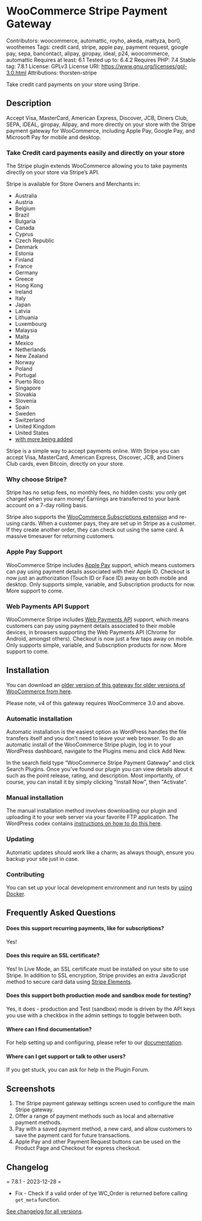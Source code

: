 # WooCommerce Stripe Payment Gateway
Contributors: woocommerce, automattic, royho, akeda, mattyza, bor0, woothemes
Tags: credit card, stripe, apple pay, payment request, google pay, sepa, bancontact, alipay, giropay, ideal, p24, woocommerce, automattic
Requires at least: 6.1
Tested up to: 6.4.2
Requires PHP: 7.4
Stable tag: 7.8.1
License: GPLv3
License URI: https://www.gnu.org/licenses/gpl-3.0.html
Attributions: thorsten-stripe

Take credit card payments on your store using Stripe.

## Description

Accept Visa, MasterCard, American Express, Discover, JCB, Diners Club, SEPA, iDEAL, giropay, Alipay, and more directly on your store with the Stripe payment gateway for WooCommerce, including Apple Pay, Google Pay, and Microsoft Pay for mobile and desktop.

### Take Credit card payments easily and directly on your store

The Stripe plugin extends WooCommerce allowing you to take payments directly on your store via Stripe’s API.

Stripe is available for Store Owners and Merchants in:

* Australia
* Austria
* Belgium
* Brazil
* Bulgaria
* Canada
* Cyprus
* Czech Republic
* Denmark
* Estonia
* Finland
* France
* Germany
* Greece
* Hong Kong
* Ireland
* Italy
* Japan
* Latvia
* Lithuania
* Luxembourg
* Malaysia
* Malta
* Mexico
* Netherlands
* New Zealand
* Norway
* Poland
* Portugal
* Puerto Rico
* Singapore
* Slovakia
* Slovenia
* Spain
* Sweden
* Switzerland
* United Kingdom
* United States
* [with more being added](https://stripe.com/global)

Stripe is a simple way to accept payments online. With Stripe you can accept Visa, MasterCard, American Express, Discover, JCB, and Diners Club cards, even Bitcoin, directly on your store.

### Why choose Stripe?

Stripe has no setup fees, no monthly fees, no hidden costs: you only get charged when you earn money! Earnings are transferred to your bank account on a 7-day rolling basis.

Stripe also supports the [WooCommerce Subscriptions extension](https://woocommerce.com/products/woocommerce-subscriptions/) and re-using cards. When a customer pays, they are set up in Stripe as a customer. If they create another order, they can check out using the same card. A massive timesaver for returning customers.

### Apple Pay Support

WooCommerce Stripe includes [Apple Pay](https://woocommerce.com/apple-pay) support, which means customers can pay using payment details associated with their Apple ID. Checkout is now just an authorization (Touch ID or Face ID) away on both mobile and desktop. Only supports simple, variable, and Subscription products for now. More support to come.

### Web Payments API Support

WooCommerce Stripe includes [Web Payments API](https://www.w3.org/TR/payment-request/) support, which means customers can pay using payment details associated to their mobile devices, in browsers supporting the Web Payments API (Chrome for Android, amongst others). Checkout is now just a few taps away on mobile. Only supports simple, variable, and Subscription products for now. More support to come.

## Installation

You can download an [older version of this gateway for older versions of WooCommerce from here](https://wordpress.org/plugins/woocommerce-gateway-stripe/developers/).

Please note, v4 of this gateway requires WooCommerce 3.0 and above.

### Automatic installation

Automatic installation is the easiest option as WordPress handles the file transfers itself and you don’t need to leave your web browser. To do an automatic install of the WooCommerce Stripe plugin, log in to your WordPress dashboard, navigate to the Plugins menu and click Add New.

In the search field type “WooCommerce Stripe Payment Gateway” and click Search Plugins. Once you’ve found our plugin you can view details about it such as the point release, rating, and description. Most importantly, of course, you can install it by simply clicking "Install Now", then "Activate".

### Manual installation

The manual installation method involves downloading our plugin and uploading it to your web server via your favorite FTP application. The WordPress codex contains [instructions on how to do this here](http://codex.wordpress.org/Managing_Plugins#Manual_Plugin_Installation).

### Updating

Automatic updates should work like a charm; as always though, ensure you backup your site just in case.

### Contributing

You can set up your local development environment and run tests by [using Docker](docs/DOCKER.md).

## Frequently Asked Questions

#### Does this support recurring payments, like for subscriptions?

Yes!

#### Does this require an SSL certificate?

Yes! In Live Mode, an SSL certificate must be installed on your site to use Stripe. In addition to SSL encryption, Stripe provides an extra JavaScript method to secure card data using [Stripe Elements](https://stripe.com/elements).

#### Does this support both production mode and sandbox mode for testing?

Yes, it does - production and Test (sandbox) mode is driven by the API keys you use with a checkbox in the admin settings to toggle between both.

#### Where can I find documentation?

For help setting up and configuring, please refer to our [documentation](https://woocommerce.com/document/stripe/).

#### Where can I get support or talk to other users?

If you get stuck, you can ask for help in the Plugin Forum.

## Screenshots

1. The Stripe payment gateway settings screen used to configure the main Stripe gateway.
2. Offer a range of payment methods such as local and alternative payment methods.
3. Pay with a saved payment method, a new card, and allow customers to save the payment card for future transactions.
4. Apple Pay and other Payment Request buttons can be used on the Product Page and Checkout for express checkout.

## Changelog

= 7.8.1 - 2023-12-28 =
* Fix - Check if a valid order of tye WC_Order is returned before calling `get_meta` function.

[See changelog for all versions](https://raw.githubusercontent.com/woocommerce/woocommerce-gateway-stripe/trunk/changelog.txt).
